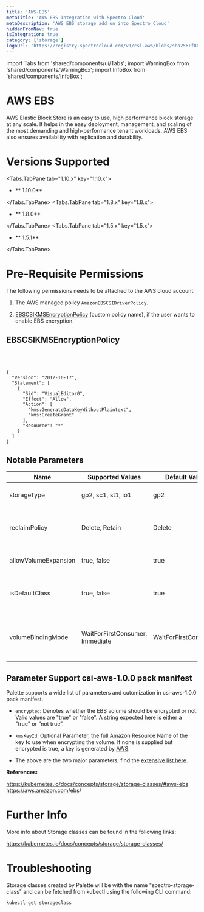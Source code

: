 ```yaml
---
title: 'AWS-EBS'
metaTitle: 'AWS EBS Integration with Spectro Cloud'
metaDescription: 'AWS EBS storage add on into Spectro Cloud'
hiddenFromNav: true
isIntegration: true
category: ['storage']
logoUrl: 'https://registry.spectrocloud.com/v1/csi-aws/blobs/sha256:f86813591b3b63b3afcf0a604a7c8c715660448585e89174908f3c6a421ad8d8?type=image/png'
---
```


import Tabs from 'shared/components/ui/Tabs';
import WarningBox from 'shared/components/WarningBox';
import InfoBox from 'shared/components/InfoBox';


# AWS EBS

AWS Elastic Block Store is an easy to use, high performance block storage at any scale. It helps in the easy deployment, management, and scaling of the most demanding and high-performance tenant workloads. AWS EBS also ensures availability with replication and durability.

# Versions Supported

<Tabs>

<Tabs.TabPane tab="1.10.x" key="1.10.x">

* ** 1.10.0**

</Tabs.TabPane>
<Tabs.TabPane tab="1.8.x" key="1.8.x">

* ** 1.8.0**

</Tabs.TabPane>
<Tabs.TabPane tab="1.5.x" key="1.5.x">

* ** 1.5.1**

</Tabs.TabPane>
</Tabs>

# Pre-Requisite Permissions

The following permissions needs to be attached to the AWS cloud account:

1. The AWS managed policy `AmazonEBSCSIDriverPolicy`.


2. [EBSCSIKMSEncryptionPolicy](/integrations/aws-ebs#ebscsikmsencryptionpolicy) (custom policy name), if the user wants to enable EBS encryption.


## EBSCSIKMSEncryptionPolicy

<br />
<br />

```
{
  "Version": "2012-10-17",
  "Statement": [
    {
      "Sid": "VisualEditor0",
      "Effect": "Allow",
      "Action": [
        "kms:GenerateDataKeyWithoutPlaintext",
        "kms:CreateGrant"
      ],
      "Resource": "*"
    }
  ]
}
```

## Notable Parameters

| Name | Supported Values | Default Value | Description |
| --- | --- | --- | --- |
| storageType | gp2, sc1, st1, io1 | gp2 | AWS Volume type to be used |
| reclaimPolicy | Delete, Retain | Delete | Defines whether volumes will be retained or deleted |
| allowVolumeExpansion | true, false | true | Flag to allow resizing volume |
| isDefaultClass |  true, false | true | Flag to denote if this StorageClass will be the default |
| volumeBindingMode | WaitForFirstConsumer, Immediate | WaitForFirstConsumer | Controls when volumeBinding and dynamic provisioning should happen |

## Parameter Support csi-aws-1.0.0 pack manifest

Palette supports a wide list of parameters and cutomization in csi-aws-1.0.0 pack manifest.

* `encrypted`: Denotes whether the EBS volume should be encrypted or not. Valid values are "true" or "false". A string  expected here is either a "true" or “not true”.

* `kmsKeyId`: Optional Parameter, the full Amazon Resource Name of the key to use when encrypting the volume. If none is supplied but encrypted is true, a key is generated by [AWS](https://kubernetes.io/docs/concepts/storage/storage-classes/#aws-ebs).

* The above are the two major parameters; find the [extensive list here](https://github.com/kubernetes-sigs/aws-ebs-csi-driver#createvolume-parameters). 

**References:**

https://kubernetes.io/docs/concepts/storage/storage-classes/#aws-ebs
https://aws.amazon.com/ebs/


# Further Info

More info about Storage classes can be found in the following links:

https://kubernetes.io/docs/concepts/storage/storage-classes/

# Troubleshooting

Storage classes created by Palette will be with the name "spectro-storage-class" and can be fetched from kubectl using the following CLI command:

```bash
kubectl get storageclass
```
